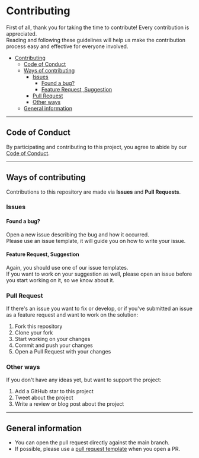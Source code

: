 # Contributing

First of all, thank you for taking the time to contribute! Every contribution is appreciated.  
Reading and following these guidelines will help us make the contribution process easy and effective for everyone involved.

- [Contributing](#contributing)
  - [Code of Conduct](#code-of-conduct)
  - [Ways of contributing](#ways-of-contributing)
    - [Issues](#issues)
      - [Found a bug?](#found-a-bug)
      - [Feature Request, Suggestion](#feature-request-suggestion)
    - [Pull Request](#pull-request)
    - [Other ways](#other-ways)
  - [General information](#general-information)

<hr>

## Code of Conduct

By participating and contributing to this project, you agree to abide by our [Code of Conduct](CODE_OF_CONDUCT.md).

<hr>

## Ways of contributing

Contributions to this repository are made via **Issues** and **Pull Requests**.

### Issues

#### Found a bug?

Open a new issue describing the bug and how it occurred.  
Please use an issue template, it will guide you on how to write your issue.

#### Feature Request, Suggestion

Again, you should use one of our issue templates.  
If you want to work on your suggestion as well, please open an issue before you start working on it, so we know about it.

### Pull Request

If there's an issue you want to fix or develop, or if you've submitted an issue as a feature request and want to work on the solution:

1. Fork this repository
2. Clone your fork
3. Start working on your changes
4. Commit and push your changes
5. Open a Pull Request with your changes

### Other ways

If you don't have any ideas yet, but want to support the project:

1. Add a GitHub star to this project
2. Tweet about the project
3. Write a review or blog post about the project

<hr>

## General information

- You can open the pull request directly against the main branch.
- If possible, please use a [pull request template](./.github/PULL_REQUEST_TEMPLATE.md) when you open a PR.
